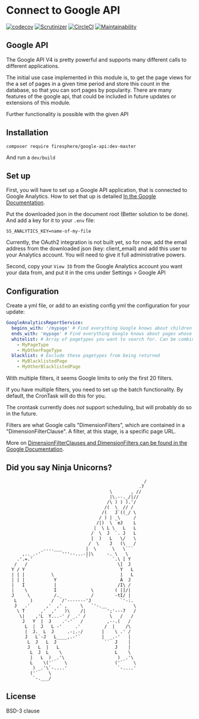 # Connect to Google API
[![codecov](https://codecov.io/gh/Firesphere/silverstripe-google-api/branch/master/graph/badge.svg)](https://codecov.io/gh/Firesphere/silverstripe-google-api)
[![Scrutinizer](https://scrutinizer-ci.com/g/Firesphere/silverstripe-google-api/badges/quality-score.png?b=master)](https://scrutinizer-ci.com/g/Firesphere/silverstripe-google-api/)
[![CircleCI](https://circleci.com/gh/Firesphere/silverstripe-google-api/tree/master.svg?style=svg)](https://circleci.com/gh/Firesphere/silverstripe-google-api/tree/master)
[![Maintainability](https://api.codeclimate.com/v1/badges/893fcc84d65664ec64c9/maintainability)](https://codeclimate.com/github/Firesphere/silverstripe-google-api/maintainability)

## Google API
The Google API V4 is pretty powerful and supports many different calls to different applications.

The initial use case implemented in this module is, to get the page views for the a set of pages in a given time period and store this count in the database, so that you can sort pages by popularity.
There are many features of the google api, that could be included in future updates or extensions of this module.

Further functionality is possible with the given API

## Installation

`composer require firesphere/google-api:dev-master`

And run a `dev/build`

## Set up

First, you will have to set up a Google API application, that is connected to Google Analytics.
How to set that up is detailed [In the Google Documentation](https://developers.google.com/analytics/devguides/reporting/core/v4/quickstart/web-php).

Put the downloaded json in the document root (Better solution to be done). And add a key for it to your `.env` file:
```dotenv
SS_ANALYTICS_KEY=name-of-my-file
```

Currently, the OAuth2 integration is not built yet, so for now, add the email address from the downloaded json (key: client_email)
and add this user to your Analytics account. You will need to give it full administrative powers.

Second, copy your `View ID` from the Google Analytics account you want your data from, and put it in the cms under Settings > Google API

## Configuration

Create a yml file, or add to an existing config yml the configuration for your update:
```yaml
GoogleAnalyticsReportService:
  begins_with: '/mypage' # Find everything Google knows about children of this page. Can not be used in combination with other configurations
  ends_with: 'mypage' # Find everything Google knows about pages whose URL end with 'mypage', Can not be used in combination with other configurations
  whitelist: # Array of pagetypes you want to search for. Can be combined with blacklist
    - MyPageType
    - MyOtherPageType
  blacklist: # Exclude these pagetypes from being returned
    - MyBlacklistedPage
    - MyOtherBlacklistedPage
```

With multiple filters, it seems Google limits to only the first 20 filters.

If you have multiple filters, you need to set up the batch functionality. By default, the CronTask will do this for you.

The crontask currently does _not_ support scheduling, but will probably do so in the future.

Filters are what Google calls "DimensionFilters", which are contained in a "DimensionFilterClause". A filter, at this stage, is a specific page URL.

More on [DimensionFilterClauses and DimensionFilters can be found in the Google Documentation](https://developers.google.com/analytics/devguides/reporting/core/v4/rest/v4/reports/batchGet#DimensionFilterClause).

## Did you say Ninja Unicorns?

```
                                                    /
                                                  .7
                                       \       , //
                                       |\.--._/|//
                                      /\ ) ) ).'/
                                     /(  \  // /
                                    /(   J`((_/ \
                                   / ) | _\     /
                                  /|)  \  eJ    L
                                 |  \ L \   L   L
                                /  \  J  `. J   L
                                |  )   L   \/   \
                               /  \    J   (\   /
             _....___         |  \      \   \```
      ,.._.-'        '''--...-||\     -. \   \
    .'.=.'                    `         `.\ [ Y
   /   /                                  \]  J
  Y / Y                                    Y   L
  | | |          \                         |   L
  | | |           Y                        A  J
  |   I           |                       /I\ /
  |    \          I             \        ( |]/|
  J     \         /._           /        -tI/ |
   L     )       /   /'-------'J           `'-:.
   J   .'      ,'  ,' ,     \   `'-.__          \
    \ T      ,'  ,'   )\    /|        ';'---7   /
     \|    ,'L  Y...-' / _.' /         \   /   /
      J   Y  |  J    .'-'   /         ,--.(   /
       L  |  J   L -'     .'         /  |    /\
       |  J.  L  J     .-;.-/       |    \ .' /
       J   L`-J   L____,.-'`        |  _.-'   |
        L  J   L  J                  ``  J    |
        J   L  |   L                     J    |
         L  J  L    \                    L    \
         |   L  ) _.'\                    ) _.'\
         L    \('`    \                  ('`    \
          ) _.'\`-....'                   `-....'
         ('`    \
          `-.___/ 
```

## License

BSD-3 clause